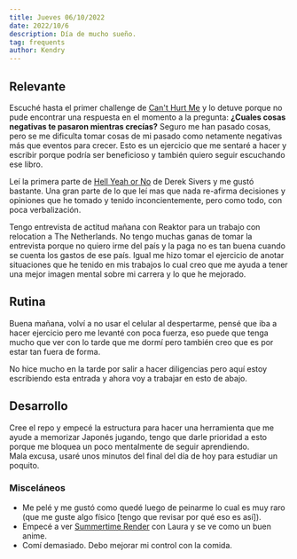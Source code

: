 ```yaml
---
title: Jueves 06/10/2022
date: 2022/10/6
description: Día de mucho sueño.
tag: frequents
author: Kendry
---
```


## Relevante 

Escuché hasta el primer challenge de [Can't Hurt Me](https://www.amazon.com/Cant-Hurt-Me-Master-Your/dp/1544512287)
y lo detuve porque no pude encontrar una respuesta en el momento a la pregunta: **¿Cuales cosas negativas te pasaron
mientras crecías?** Seguro me han pasado cosas, pero se me dificulta tomar cosas de mi pasado como netamente negativas
más que eventos para crecer. Esto es un ejercicio que me sentaré a hacer y escribir porque podría ser beneficioso
y también quiero seguir escuchando ese libro.

Leí la primera parte de [Hell Yeah or No](https://www.amazon.com/Hell-Yeah-No-whats-worth-ebook/dp/B09YY9W9B3) de 
Derek Sivers y me gustó bastante. Una gran parte de lo que leí mas que nada re-afirma decisiones y opiniones
que he tomado y tenido inconcientemente, pero como todo, con poca verbalización.

Tengo entrevista de actitud mañana con Reaktor para un trabajo con relocation a The Netherlands. No tengo muchas
ganas de tomar la entrevista porque no quiero irme del país y la paga no es tan buena cuando se cuenta los gastos
de ese país. Igual me hizo tomar el ejercicio de anotar situaciones que he tenido en mis trabajos lo cual creo que
me ayuda a tener una mejor imagen mental sobre mi carrera y lo que he mejorado.

## Rutina

Buena mañana, volví a no usar el celular al despertarme, pensé que iba a hacer ejercicio pero me levanté con
poca fuerza, eso puede que tenga mucho que ver con lo tarde que me dormí pero también creo que es por estar
tan fuera de forma.

No hice mucho en la tarde por salir a hacer diligencias pero aquí estoy escribiendo esta entrada y ahora voy a
trabajar en esto de abajo.

## Desarrollo

Cree el repo y empecé la estructura para hacer una herramienta que me ayude a memorizar Japonés jugando, tengo
que darle prioridad a esto porque me bloquea un poco mentalmente de seguir aprendiendo.  
Mala excusa, usaré unos minutos del final del día de hoy para estudiar un poquito.

### Misceláneos

- Me pelé y me gustó como quedé luego de peinarme lo cual es muy raro (que me guste algo físico [tengo que revisar por qué eso es así]).
- Empecé a ver [Summertime Render](https://myanimelist.net/anime/47194/Summertime_Render) con Laura y se ve como un 
buen anime.
- Comí demasiado. Debo mejorar mi control con la comida.
